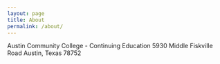 ```yaml
---
layout: page
title: About
permalink: /about/
---
```


Austin Community College - Continuing Education
5930 Middle Fiskville Road
Austin, Texas 78752
